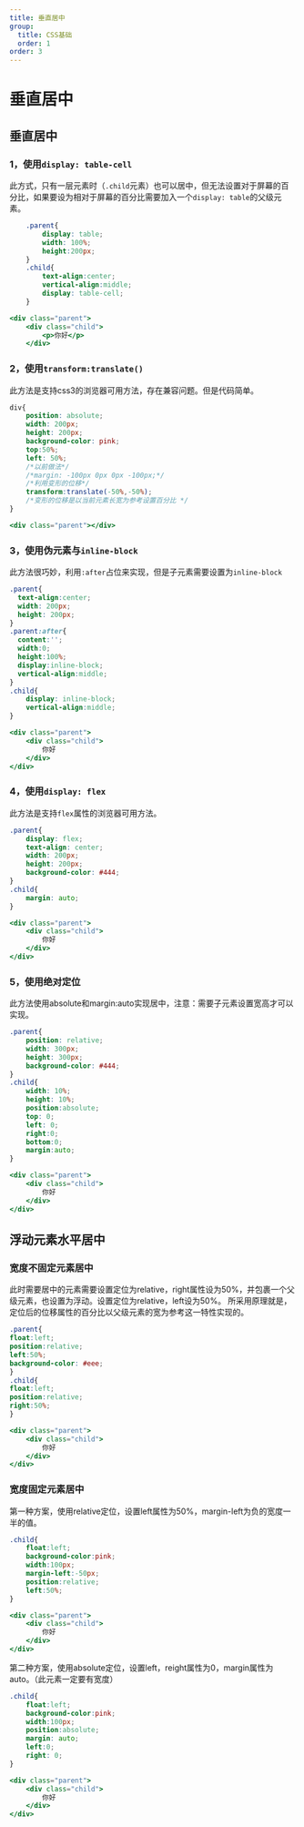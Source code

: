 ```yaml
---
title: 垂直居中
group:
  title: CSS基础
  order: 1
order: 3
---
```

# 垂直居中

## 垂直居中

### 1，使用`display: table-cell`
此方式，只有一层元素时（`.child`元素）也可以居中，但无法设置对于屏幕的百分比，如果要设为相对于屏幕的百分比需要加入一个`display: table`的父级元素。
```css
    .parent{
        display: table;
        width: 100%;
        height:200px;
    }
    .child{
        text-align:center;
        vertical-align:middle;
        display: table-cell;
    }
```
```jsx | pure
<div class="parent">
    <div class="child">
        <p>你好</p>
    </div>
```

### 2，使用`transform:translate()`
此方法是支持css3的浏览器可用方法，存在兼容问题。但是代码简单。
```css
div{
    position: absolute;
    width: 200px;
    height: 200px;
    background-color: pink;
    top:50%;
    left: 50%;
    /*以前做法*/
    /*margin: -100px 0px 0px -100px;*/
    /*利用变形的位移*/
    transform:translate(-50%,-50%);
    /*变形的位移是以当前元素长宽为参考设置百分比 */
}
```
```jsx | pure
<div class="parent"></div>
```

### 3，使用伪元素与`inline-block`
此方法很巧妙，利用`:after`占位来实现，但是子元素需要设置为`inline-block`
```css
.parent{
  text-align:center;
  width: 200px;
  height: 200px;
}
.parent:after{
  content:'';
  width:0;
  height:100%;
  display:inline-block;
  vertical-align:middle;
}
.child{
    display: inline-block;
    vertical-align:middle;
}
```
```jsx | pure
<div class="parent">
    <div class="child">
        你好
    </div>
</div>
```

### 4，使用`display: flex`
此方法是支持`flex`属性的浏览器可用方法。
```css
.parent{
    display: flex;
    text-align: center;
    width: 200px;
    height: 200px;
    background-color: #444;
}
.child{
    margin: auto;
}
```
```jsx | pure
<div class="parent">
    <div class="child">
        你好
    </div>
</div>
```
### 5，使用绝对定位
此方法使用absolute和margin:auto实现居中，注意：需要子元素设置宽高才可以实现。
```css
.parent{
    position: relative;
    width: 300px;
    height: 300px;
    background-color: #444;
}
.child{
    width: 10%;
    height: 10%;
    position:absolute;
    top: 0;
    left: 0;
    right:0;
    bottom:0;
    margin:auto;
}
```
```jsx | pure
<div class="parent">
    <div class="child">
        你好
    </div>
</div>
```
## 浮动元素水平居中
### 宽度不固定元素居中
此时需要居中的元素需要设置定位为relative，right属性设为50%，并包裹一个父级元素，也设置为浮动。设置定位为relative，left设为50%。
所采用原理就是，定位后的位移属性的百分比以父级元素的宽为参考这一特性实现的。
```css
.parent{  
float:left;   
position:relative;   
left:50%;   
background-color: #eee;
}   
.child{    
float:left;   
position:relative;   
right:50%;   
}  
```
```jsx | pure
<div class="parent">
    <div class="child">
        你好
    </div>
</div>
```

### 宽度固定元素居中
第一种方案，使用relative定位，设置left属性为50%，margin-left为负的宽度一半的值。
```css
.child{  
    float:left;
    background-color:pink;    
    width:100px;
    margin-left:-50px;
    position:relative; 
    left:50%; 
} 
```
```jsx | pure
<div class="parent">
    <div class="child">
        你好
    </div>
</div>
```
第二种方案，使用absolute定位，设置left，reight属性为0，margin属性为auto。（此元素一定要有宽度）
```css
.child{  
    float:left;
    background-color:pink;  
    width:100px;
    position:absolute; 
    margin: auto;
    left:0;
    right: 0; 
} 
```
```jsx | pure
<div class="parent">
    <div class="child">
        你好
    </div>
</div>
```

